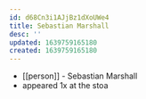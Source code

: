 ```yaml
---
id: d68Cn3i1AJjBz1dXoUWe4
title: Sebastian Marshall
desc: ''
updated: 1639759165180
created: 1639759165180
---
```



- [[person]] - Sebastian Marshall
- appeared 1x at the stoa
